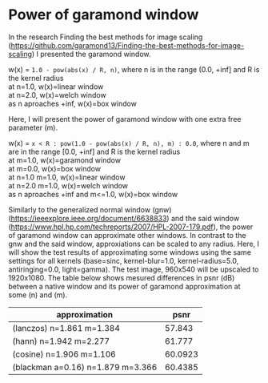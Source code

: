 # Power of garamond window

In the research Finding the best methods for image scaling (https://github.com/garamond13/Finding-the-best-methods-for-image-scaling) I presented the garamond window.

w(x) = `1.0 - pow(abs(x) / R, n)`, where n is in the range (0.0, +inf] and R is the kernel radius \
at n=1.0, w(x)=linear window \
at n=2.0, w(x)=welch window \
as n aproaches +inf, w(x)=box window

Here, I will present the power of garamond window with one extra free parameter (m). 

w(x) = `x < R : pow(1.0 - pow(abs(x) / R, n), m) : 0.0`, where n and m are in the range [0.0, +inf] and R is the kernel radius \
at m=1.0, w(x)=garamond window \
at m=0.0, w(x)=box window \
at n=1.0 m=1.0, w(x)=linear window \
at n=2.0 m=1.0, w(x)=welch window \
as n aproaches +inf and m<=1.0, w(x)=box window

Similarly to the generalized normal window (gnw) (https://ieeexplore.ieee.org/document/6638833) and the said window (https://www.hpl.hp.com/techreports/2007/HPL-2007-179.pdf), the power of garamond window can approximate other windows. In contrast to the gnw and the said window, approxiations can be scaled to any radius. Here, I will show the test results of approximating some windows using the same settings for all kernels (base=sinc, kernel-blur=1.0, kernel-radius=5.0, antiringing=0.0, light=gamma). The test image, 960x540 will be upscaled to 1920x1080. The table below shows mesured differences in psnr (dB) between a native window and its power of garamond approximation at some (n) and (m).

| approximation | psnr |
| --- | --- |
| (lanczos) n=1.861 m=1.384 | 57.843 |
| (hann) n=1.942 m=2.277 | 61.777 |
| (cosine) n=1.906 m=1.106 | 60.0923 |
| (blackman a=0.16) n=1.879 m=3.366 | 60.4385 |
